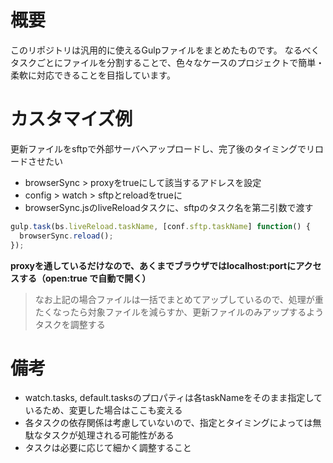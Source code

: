 # 概要

このリポジトリは汎用的に使えるGulpファイルをまとめたものです。
なるべくタスクごとにファイルを分割することで、色々なケースのプロジェクトで簡単・柔軟に対応できることを目指しています。


# カスタマイズ例

更新ファイルをsftpで外部サーバへアップロードし、完了後のタイミングでリロードさせたい

- browserSync > proxyをtrueにして該当するアドレスを設定
- config > watch > sftpとreloadをtrueに
- browserSync.jsのliveReloadタスクに、sftpのタスク名を第二引数で渡す

```exsample.js
gulp.task(bs.liveReload.taskName, [conf.sftp.taskName] function() {
  browserSync.reload();
});
```

**proxyを通しているだけなので、あくまでブラウザではlocalhost:portにアクセスする（open:true で自動で開く）**  

> なお上記の場合ファイルは一括でまとめてアップしているので、処理が重たくなったら対象ファイルを減らすか、更新ファイルのみアップするようタスクを調整する


# 備考

- watch.tasks, default.tasksのプロパティは各taskNameをそのまま指定しているため、変更した場合はここも変える
- 各タスクの依存関係は考慮していないので、指定とタイミングによっては無駄なタスクが処理される可能性がある
- タスクは必要に応じて細かく調整すること
